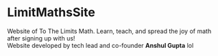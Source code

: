 # LimitMathsSite
Website of To The Limits Math. Learn, teach, and spread the joy of math after signing up with us!
<br>
Website developed by tech lead and co-founder **Anshul Gupta** lol
